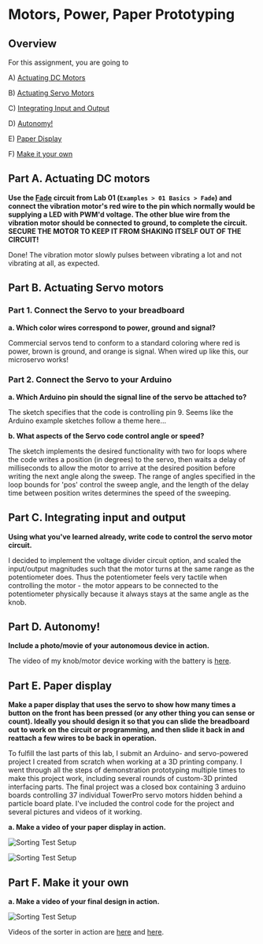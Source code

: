 # Motors, Power, Paper Prototyping

## Overview
For this assignment, you are going to 

A) [Actuating DC Motors](#part-a-actuating-dc-motors) 

B) [Actuating Servo Motors](#part-b-actuating-servo-motors) 

C) [Integrating Input and Output](#part-c-integrating-input-and-output)

D) [Autonomy!](#part-d-autonomy)

E) [Paper Display](#part-e-paper-display) 

F) [Make it your own](#part-f-make-it-your-own)


## Part A. Actuating DC motors

**Use the [Fade](https://www.arduino.cc/en/tutorial/fade) circuit from Lab 01 (```Examples > 01 Basics > Fade```) and connect the vibration motor's red wire to the pin which normally would be supplying a LED with PWM'd voltage.  The other blue wire from the vibration motor should be connected to ground, to complete the circuit. SECURE THE MOTOR TO KEEP IT FROM SHAKING ITSELF OUT OF THE CIRCUIT!**

Done! The vibration motor slowly pulses between vibrating a lot and not vibrating at all, as expected. 

## Part B. Actuating Servo motors

### Part 1. Connect the Servo to your breadboard

**a. Which color wires correspond to power, ground and signal?**

Commercial servos tend to conform to a standard coloring where red is power, brown is ground, and orange is signal. When wired up like this, our microservo works!

### Part 2. Connect the Servo to your Arduino

**a. Which Arduino pin should the signal line of the servo be attached to?**

The sketch specifies that the code is controlling pin 9. Seems like the Arduino example sketches follow a theme here...

**b. What aspects of the Servo code control angle or speed?**

The sketch implements the desired functionality with two for loops where the code writes a position (in degrees) to the servo, then waits a delay of milliseconds to allow the motor to arrive at the desired position before writing the next angle along the sweep. The range of angles specified in the loop bounds for 'pos' control the sweep angle, and the length of the delay time between position writes determines the speed of the sweeping.

## Part C. Integrating input and output

**Using what you've learned already, write code to control the servo motor circuit.**

I decided to implement the voltage divider circuit option, and scaled the input/output magnitudes such that the motor turns at the same range as the potentiometer does. Thus the potentiometer feels very tactile when controlling the motor - the motor appears to be connected to the potentiometer physically because it always stays at the same angle as the knob. 

## Part D. Autonomy!

**Include a photo/movie of your autonomous device in action.**

The video of my knob/motor device working with the battery is [here](https://youtu.be/FLuTQ4Ajbws). 

## Part E. Paper display

**Make a paper display that uses the servo to show how many times a button on the front has been pressed (or any other thing you can sense or count). Ideally you should design it so that you can slide the breadboard out to work on the circuit or programming, and then slide it back in and reattach a few wires to be back in operation.**

To fulfill the last parts of this lab, I submit an Arduino- and servo-powered project I created from scratch when working at a 3D printing company. I went through all the steps of demonstration prototyping multiple times to make this project work, including several rounds of custom-3D printed interfacing parts. The final project was a closed box containing 3 arduino boards controlling 37 individual TowerPro servo motors hidden behind a particle board plate. I've included the control code for the project and several pictures and videos of it working. 

**a. Make a video of your paper display in action.**

![Sorting Test Setup](/IMG_2674.JPG)

![Sorting Test Setup](/IMG_2676.JPG)

## Part F. Make it your own

**a. Make a video of your final design in action.**

![Sorting Test Setup](/IMG_2737.JPG)


Videos of the sorter in action are [here](https://youtu.be/n1HKBAxrhnk) and [here](https://youtu.be/j6aKxGVgyYc).

